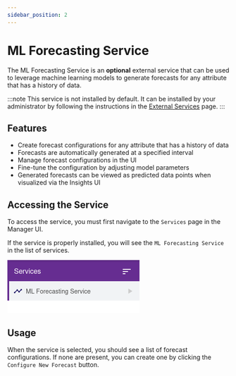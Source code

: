 ```yaml
---
sidebar_position: 2
---
```


# ML Forecasting Service

The ML Forecasting Service is an **optional** external service that can be used to leverage machine learning models to generate forecasts for any attribute that has a history of data.

:::note
This service is not installed by default. It can be installed by your administrator by following the instructions in the [External Services](services.md) page.
:::

## Features

- Create forecast configurations for any attribute that has a history of data
- Forecasts are automatically generated at a specified interval
- Manage forecast configurations in the UI
- Fine-tune the configuration by adjusting model parameters
- Generated forecasts can be viewed as predicted data points when visualized via the Insights UI

## Accessing the Service

To access the service, you must first navigate to the `Services` page in the Manager UI.

If the service is properly installed, you will see the `ML Forecasting Service` in the list of services.

![ML Forecasting Service](img/service-ml-forecast-tree.png)

## Usage

When the service is selected, you should see a list of forecast configurations. If none are present, you can create one by clicking the `Configure New Forecast` button.
